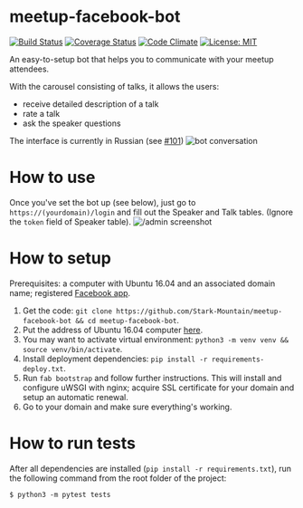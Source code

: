 # meetup-facebook-bot

[![Build Status][build-badge]][build]
[![Coverage Status][coverage-badge]][coverage]
[![Code Climate][code-climate-badge]][code-climate]
[![License: MIT][license-badge]][license]

[build-badge]: https://travis-ci.org/Stark-Mountain/meetup-facebook-bot.svg?branch=master
[build]: https://travis-ci.org/Stark-Mountain/meetup-facebook-bot
[coverage-badge]: https://coveralls.io/repos/github/Stark-Mountain/meetup-facebook-bot/badge.svg?branch=master
[coverage]: https://coveralls.io/github/Stark-Mountain/meetup-facebook-bot
[code-climate-badge]: https://codeclimate.com/github/Stark-Mountain/meetup-facebook-bot.png?branch=master
[code-climate]: https://codeclimate.com/github/Stark-Mountain/meetup-facebook-bot
[license-badge]: https://img.shields.io/badge/License-MIT-yellow.svg?branch=master
[license]: https://opensource.org/licenses/MIT

An easy-to-setup bot that helps you to communicate with your meetup attendees.

With the carousel consisting of talks, it allows the users:
- receive detailed description of a talk
- rate a talk
- ask the speaker questions

The interface is currently in Russian (see [#101](https://github.com/Stark-Mountain/meetup-facebook-bot/issues/101))
![bot conversation](http://i.imgur.com/56efUoA.png)
# How to use

Once you've set the bot up (see below), just go to `https://(yourdomain)/login` and fill out the Speaker and Talk tables. (Ignore the `token` field of Speaker table).
![/admin screenshot](http://i.imgur.com/Gsf04UA.png)

# How to setup
Prerequisites: a computer with Ubuntu 16.04 and an associated domain name; registered [Facebook app](https://developers.facebook.com/docs/messenger-platform/guides/setup).

1. Get the code: `git clone https://github.com/Stark-Mountain/meetup-facebook-bot && cd meetup-facebook-bot`.
2. Put the address of Ubuntu 16.04 computer [here](https://github.com/Stark-Mountain/meetup-facebook-bot/blob/master/fabfile.py#L9).
3. You may want to activate virtual environment: `python3 -m venv venv && source venv/bin/activate`.
4. Install deployment dependencies: `pip install -r requirements-deploy.txt`.
5. Run `fab bootstrap` and follow further instructions. This will install and configure uWSGI with nginx; acquire SSL certificate for your domain and setup an automatic renewal.
6. Go to your domain and make sure everything's working.

# How to run tests
After all dependencies are installed (`pip install -r requirements.txt`), run the following command from the root folder of the project:

`$ python3 -m pytest tests`

